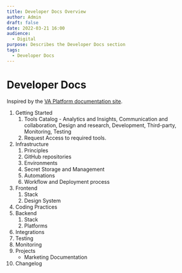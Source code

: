 ```yaml
---
title: Developer Docs Overview
author: Admin
draft: false
date: 2022-03-21 16:00
audience:
  - Digital
purpose: Describes the Developer Docs section
tags:
  - Developer Docs
---
```

# Developer Docs

Inspired by the [VA Platform documentation site](https://depo-platform-documentation.scrollhelp.site/).

1. Getting Started
    1. Tools Catalog - Analytics and Insights, Communication and collaboration, Design and research, Development, Third-party, Monitoring, Testing
    2. Request Access to required tools.
2. Infrastructure
    1. Principles
    2. GitHub repositories
    3. Environments
    4. Secret Storage and Management
    5. Automations
    6. Workflow and Deployment process
3. Frontend
    1. Stack
    2. Design System
4. Coding Practices
5. Backend
    1. Stack
    2. Platforms
6. Integrations
7. Testing
8. Monitoring
9. Projects
   - Marketing Documentation
10. Changelog